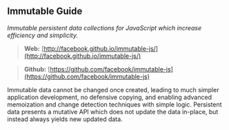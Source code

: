 ## Immutable Guide
*Immutable persistent data collections for JavaScript which increase efficiency and simplicity.*

> **Web:** [http://facebook.github.io/immutable-js/](http://facebook.github.io/immutable-js/)

> **Github:** [https://github.com/facebook/immutable-js](https://github.com/facebook/immutable-js)

Immutable data cannot be changed once created, leading to much simpler application development, no defensive copying, and enabling advanced memoization and change detection techniques with simple logic. Persistent data presents a mutative API which does not update the data in-place, but instead always yields new updated data.
